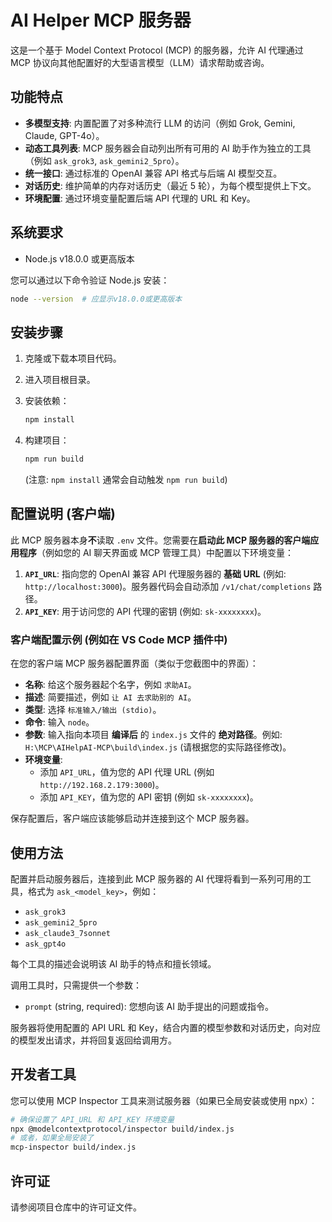 # AI Helper MCP 服务器

这是一个基于 Model Context Protocol (MCP) 的服务器，允许 AI 代理通过 MCP 协议向其他配置好的大型语言模型（LLM）请求帮助或咨询。

## 功能特点

-   **多模型支持**: 内置配置了对多种流行 LLM 的访问（例如 Grok, Gemini, Claude, GPT-4o）。
-   **动态工具列表**: MCP 服务器会自动列出所有可用的 AI 助手作为独立的工具（例如 `ask_grok3`, `ask_gemini2_5pro`）。
-   **统一接口**: 通过标准的 OpenAI 兼容 API 格式与后端 AI 模型交互。
-   **对话历史**: 维护简单的内存对话历史（最近 5 轮），为每个模型提供上下文。
-   **环境配置**: 通过环境变量配置后端 API 代理的 URL 和 Key。

## 系统要求

-   Node.js v18.0.0 或更高版本

您可以通过以下命令验证 Node.js 安装：

```bash
node --version  # 应显示v18.0.0或更高版本
```

## 安装步骤

1.  克隆或下载本项目代码。
2.  进入项目根目录。
3.  安装依赖：

    ```bash
    npm install
    ```

4.  构建项目：

    ```bash
    npm run build
    ```

    (注意: `npm install` 通常会自动触发 `npm run build`)

## 配置说明 (客户端)

此 MCP 服务器本身**不**读取 `.env` 文件。您需要在**启动此 MCP 服务器的客户端应用程序**（例如您的 AI 聊天界面或 MCP 管理工具）中配置以下环境变量：

1.  **`API_URL`**: 指向您的 OpenAI 兼容 API 代理服务器的 **基础 URL** (例如: `http://localhost:3000`)。服务器代码会自动添加 `/v1/chat/completions` 路径。
2.  **`API_KEY`**: 用于访问您的 API 代理的密钥 (例如: `sk-xxxxxxxx`)。

### 客户端配置示例 (例如在 VS Code MCP 插件中)

在您的客户端 MCP 服务器配置界面（类似于您截图中的界面）：

-   **名称**: 给这个服务器起个名字，例如 `求助AI`。
-   **描述**: 简要描述，例如 `让 AI 去求助别的 AI`。
-   **类型**: 选择 `标准输入/输出 (stdio)`。
-   **命令**: 输入 `node`。
-   **参数**: 输入指向本项目 **编译后** 的 `index.js` 文件的 **绝对路径**。例如: `H:\MCP\AIHelpAI-MCP\build\index.js` (请根据您的实际路径修改)。
-   **环境变量**:
    -   添加 `API_URL`，值为您的 API 代理 URL (例如 `http://192.168.2.179:3000`)。
    -   添加 `API_KEY`，值为您的 API 密钥 (例如 `sk-xxxxxxxx`)。

保存配置后，客户端应该能够启动并连接到这个 MCP 服务器。

## 使用方法

配置并启动服务器后，连接到此 MCP 服务器的 AI 代理将看到一系列可用的工具，格式为 `ask_<model_key>`，例如：

-   `ask_grok3`
-   `ask_gemini2_5pro`
-   `ask_claude3_7sonnet`
-   `ask_gpt4o`

每个工具的描述会说明该 AI 助手的特点和擅长领域。

调用工具时，只需提供一个参数：

-   `prompt` (string, required): 您想向该 AI 助手提出的问题或指令。

服务器将使用配置的 API URL 和 Key，结合内置的模型参数和对话历史，向对应的模型发出请求，并将回复返回给调用方。

## 开发者工具

您可以使用 MCP Inspector 工具来测试服务器（如果已全局安装或使用 npx）：

```bash
# 确保设置了 API_URL 和 API_KEY 环境变量
npx @modelcontextprotocol/inspector build/index.js
# 或者，如果全局安装了
mcp-inspector build/index.js
```

## 许可证

请参阅项目仓库中的许可证文件。
